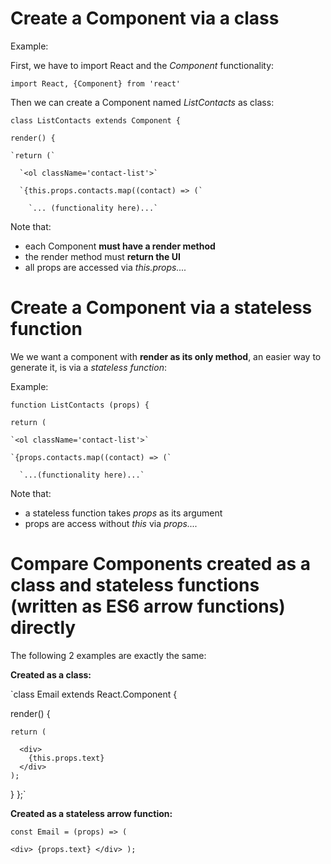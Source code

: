 # Create a Component via a class

Example:

First, we have to import React and the _Component_ functionality:

`import React, {Component} from 'react'`

Then we can create a Component named _ListContacts_ as class:

`class ListContacts extends Component {`

  `render() {`

    `return (`

      `<ol className='contact-list'>`

      `{this.props.contacts.map((contact) => (`

        `... (functionality here)...`

Note that:
- each Component **must have a render method**
- the render method must **return the UI**
- all props are accessed via _this.props...._

# Create a Component via a stateless function

We we want a component with **render as its only method**, an easier way to generate it, is via a _stateless function_:

Example:

`function ListContacts (props) {`

  `return (`

    `<ol className='contact-list'>`

    `{props.contacts.map((contact) => (`

      `...(functionality here)...`

Note that:
- a stateless function takes _props_ as its argument
- props are access without _this_ via _props...._

# Compare Components created as a class and stateless functions (written as ES6 arrow functions) directly

The following 2 examples are exactly the same:

**Created as a class:**

`class Email extends React.Component {

  render() {

    return (

      <div>
        {this.props.text}
      </div>
    );
  }
};`

**Created as a stateless arrow function:**

`const Email = (props) => (`
  
`<div> {props.text} </div> );`
